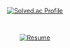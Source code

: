 <div align="center">

[![Solved.ac Profile](http://mazassumnida.wtf/api/v2/generate_badge?boj=hello70825)](https://solved.ac/hello70825/) </p>

<br/>

[![Resume](https://img.shields.io/badge/RESUME-blue?style=flat&logo=notion&logoColor=white&link=https://70825.notion.site/98d5c0a57eeb4473bd59575a9aa52180?pvs=4)](https://70825.notion.site/98d5c0a57eeb4473bd59575a9aa52180?pvs=4)

</div>


<!--

**70825/70825** is a ✨ _special_ ✨ repository because its `README.md` (this file) appears on your GitHub profile.

Here are some ideas to get you started:

- 🔭 I’m currently working on ...
- 🌱 I’m currently learning ...
- 👯 I’m looking to collaborate on ...
- 🤔 I’m looking for help with ...
- 💬 Ask me about ...
- 📫 How to reach me: ...
- 😄 Pronouns: ...
- ⚡ Fun fact: ...
-->
